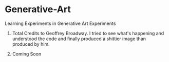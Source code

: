 # Generative-Art
Learning Experiments in Generative Art
Experiments

1) Total Credits to Geoffrey Broadway. I tried to see what's happening and understood the code and finally produced a shittier image than produced by him.

2) Coming Soon
